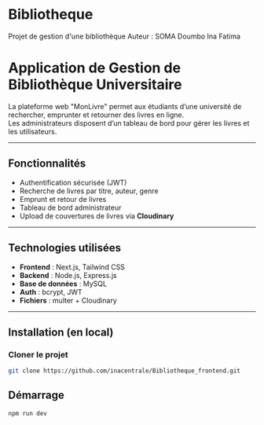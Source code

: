 # Bibliotheque
Projet de gestion d'une bibliothèque
Auteur : SOMA Doumbo Ina Fatima

# Application de Gestion de Bibliothèque Universitaire

La plateforme web "MonLivre" permet aux étudiants d’une université de rechercher, emprunter et retourner des livres en ligne.  
Les administrateurs disposent d’un tableau de bord pour gérer les livres et les utilisateurs.

---

## Fonctionnalités

-  Authentification sécurisée (JWT)
-  Recherche de livres par titre, auteur, genre
-  Emprunt et retour de livres
-  Tableau de bord administrateur
-  Upload de couvertures de livres via **Cloudinary**

---

##  Technologies utilisées

- **Frontend** : Next.js, Tailwind CSS
- **Backend** : Node.js, Express.js
- **Base de données** : MySQL
- **Auth** : bcrypt, JWT
- **Fichiers** : multer + Cloudinary

---

##  Installation (en local)

###  Cloner le projet

```bash
git clone https://github.com/inacentrale/Bibliotheque_frontend.git
```

## Démarrage

```bash
npm run dev
```

